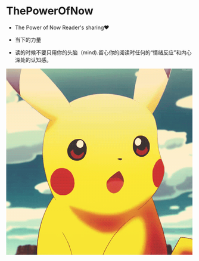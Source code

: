 # ThePowerOfNow

- The Power of Now Reader's sharing❤️
- 当下的力量

- 读的时候不要只用你的头脑（mind).留心你的阅读时任何的“情绪反应”和内心深处的认知感。

![](img/funny.gif)